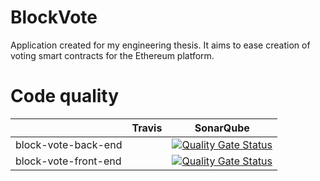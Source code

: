 # BlockVote
Application created for my engineering thesis.
It aims to ease creation of voting smart contracts for the Ethereum platform.

# Code quality

|                      | Travis |  SonarQube |  
|----------------------|--------|------------|
| block-vote-back-end  |        |    [![Quality Gate Status](https://sonarcloud.io/api/project_badges/measure?project=jakubmroczek_block-vote-back-end&metric=alert_status)](https://sonarcloud.io/dashboard?id=jakubmroczek_block-vote-back-end)        |
| block-vote-front-end |        |     [![Quality Gate Status](https://sonarcloud.io/api/project_badges/measure?project=jakubmroczek_block-vote-front-end&metric=alert_status)](https://sonarcloud.io/dashboard?id=jakubmroczek_block-vote-front-end)       | 
